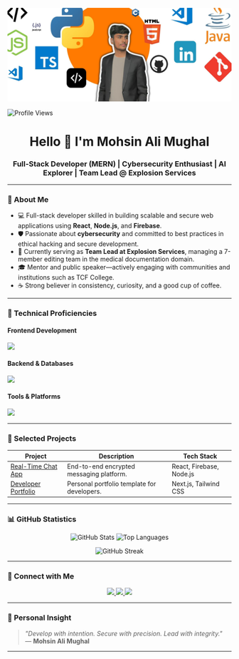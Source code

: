 <!-- Professional Banner -->
<p align="center">
  <img src="./image.jpg" alt="Professional Banner" />
</p>

<!-- Profile Views -->
<p align="left">
  <img src="https://komarev.com/ghpvc/?username=mohsinalimughal&label=Profile+Views&color=6e40c9&style=flat" alt="Profile Views" />
</p>

<!-- Name & Headline -->
<h1 align="center">
  Hello 👋 I'm <strong>Mohsin Ali Mughal</strong>
</h1>

<h3 align="center">
  Full-Stack Developer (MERN) | Cybersecurity Enthusiast | AI Explorer | Team Lead @ Explosion Services
</h3>

---

### 🔹 About Me

- 💻 Full-stack developer skilled in building scalable and secure web applications using **React**, **Node.js**, and **Firebase**.
- 🛡️ Passionate about **cybersecurity** and committed to best practices in ethical hacking and secure development.
- 🧠 Currently serving as **Team Lead at Explosion Services**, managing a 7-member editing team in the medical documentation domain.
- 🎓 Mentor and public speaker—actively engaging with communities and institutions such as TCF College.
- ☕ Strong believer in consistency, curiosity, and a good cup of coffee.

---

### 🧰 Technical Proficiencies

#### Frontend Development
<p>
  <img src="https://skillicons.dev/icons?i=html,css,js,react,nextjs,bootstrap,tailwind,redux" />
</p>

#### Backend & Databases
<p>
  <img src="https://skillicons.dev/icons?i=nodejs,express,mongodb,firebase,mysql,python" />
</p>

#### Tools & Platforms
<p>
  <img src="https://skillicons.dev/icons?i=git,github,vscode,figma,linux,aws" />
</p>

---

### 📌 Selected Projects

| Project | Description | Tech Stack |
|--------|-------------|------------|
| [Real-Time Chat App](https://github.com/mohsinalimughal/chat-app) | End-to-end encrypted messaging platform. | React, Firebase, Node.js |
| [Developer Portfolio](https://github.com/mohsinalimughal/dev-portfolio) | Personal portfolio template for developers. | Next.js, Tailwind CSS |

---

### 📊 GitHub Statistics

<p align="center">
  <img height="180em" src="https://github-readme-stats.vercel.app/api?username=mohsinalimughal&show_icons=true&theme=midnight-purple&include_all_commits=true&count_private=true" alt="GitHub Stats" />
  <img height="180em" src="https://github-readme-stats.vercel.app/api/top-langs/?username=mohsinalimughal&layout=compact&theme=midnight-purple&langs_count=8" alt="Top Languages" />
</p>

<p align="center">
  <img src="https://github-readme-streak-stats.herokuapp.com?user=mohsinalimughal&theme=midnight-purple&hide_border=false&fire=6E40C9&ring=6E40C9" alt="GitHub Streak" />
</p>

---

### 🤝 Connect with Me

<p align="center">
  <a href="https://linkedin.com/in/mohsinalimughal" target="_blank">
    <img src="https://img.shields.io/badge/LinkedIn-0077B5?style=for-the-badge&logo=linkedin&logoColor=white" />
  </a>
  <a href="https://twitter.com/Mohsin_Ali_info" target="_blank">
    <img src="https://img.shields.io/badge/Twitter-1DA1F2?style=for-the-badge&logo=twitter&logoColor=white" />
  </a>
  <a href="mailto:your-email@example.com">
    <img src="https://img.shields.io/badge/Gmail-D14836?style=for-the-badge&logo=gmail&logoColor=white" />
  </a>
</p>

---

### 💬 Personal Insight

> _"Develop with intention. Secure with precision. Lead with integrity."_  
> — **Mohsin Ali Mughal**

---
